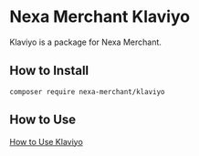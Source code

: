 # Nexa Merchant Klaviyo

Klaviyo is a package for Nexa Merchant.

## How to Install

```
composer require nexa-merchant/klaviyo
```

## How to Use

[How to Use Klaviyo](docs/how-to-use.md)

